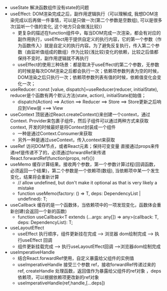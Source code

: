 * useState 解决函数组件没有state的问题
* useEffect: DOM渲染完成之后，副作用逻辑执行（可以理解成, 我想DOM渲染完成以后再做一件事情，可以是只做一次(第二个参数是空数组), 可以是很多次(监听一个值的变化, 这个地方只会做浅比较)）
    - 更复杂的描述在function组件中，每当DOM完成一次渲染，都会有对应的副作用执行，useEffect用于提供自定义的执行内容，它的第一个参数（作为函数传入）就是自定义的执行内容。为了避免反复执行，传入第二个参数（由监听值组成的数组）作为比较(浅比较)变化的依赖，比较之后值都保持不变时，副作用逻辑就不再执行
    - useEffect的使用三种场景：都是取决于useEffect的第二个参数，无参数的时候是每次DOM渲染之后都会执行一次；依赖项参数列表为空的时候，DOM渲染之后只执行一次；依赖项参数列表有值的时候，依赖值变化会变化一次；
* useReducer: const [value, dispatch]=useReducer(reducer, initialState), reducer是个函数有两个默认方法(state, action), initialState初始值；
    - dispatch(Action) ==> Action ==> Reducer ==> Store ==> Store更新之后响应到View层 ===> View
* useContext 顶层通过React.createContext()来创建一个context，通过Context. Provider来包裹子组件，然后子组件可以通过两种方式来获取context, 开发的时候最好是将Context封装成一个组件
    - 一种是通过Context.Consumer来获取
    - 另外一种是通过useContext，传入context来获取
* useRef 访问DOM节点，或者React元素；保持可变变量  直接通过props来传递ref是传递不了的，必须通过forwardRef来传递React.forwardRef(function(props, ref){})
* useMemo 缓存计算结果。接收两个参数，第一个参数计算过程(回调函数，必须返回一个结果)，第二个参数是一个依赖项(数组), 当依赖项中某一个发生变化，结果将会重新计算 
    - // allow undefined, but don't make it optional as that is very likely a mistake
    - function useMemo<T>(factory: () => T, deps: DependencyList | undefined): T; 
* useCallback 缓存的是一个函数体，当依赖项中的一项发现变化，函数体会重新创建(会返回一个新的函数)
    - function useCallback<T extends (...args: any[]) => any>(callback: T, deps: DependencyList): T;  
* useLayoutEffect 
    - useEffect 执行顺序，组件更新挂在完成 --> 浏览器 dom绘制完成 --> 执行useEffect 回调
    - 组件更新挂载完成 --> 执行useLayoutEffect回调 -->浏览器dom绘制完成
* useImperativeHandle
    - 结合React.forwardRef使用，自定义暴露给父组件的实例值
    - useImperativeHandle 接受三个参数 ref，接收forwardRef传递过来的ref, createHandle 处理函数，返回值作为暴露给父组件的ref对象 ，deps依赖项，可以根据依赖项更改新的ref对象
    - useImperativeHandle(ref,handle,[...deps])

